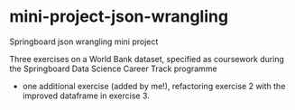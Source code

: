 # mini-project-json-wrangling
Springboard json wrangling mini project

Three exercises on a World Bank dataset, specified as coursework during the Springboard Data Science Career Track programme
+ one additional exercise (added by me!), refactoring exercise 2 with the improved dataframe in exercise 3.
